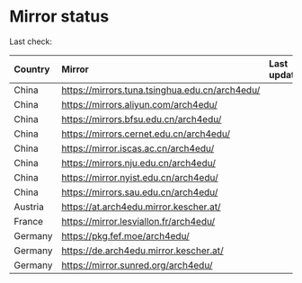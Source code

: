 <script src="./time.js"></script>
# Mirror status
Last check: <script type="text/javascript">localize(1728285698.9854453);</script>

|Country|Mirror|Last update|
|:------|:-----|:----------|
|China|https://mirrors.tuna.tsinghua.edu.cn/arch4edu/|<script type="text/javascript">localize(1728239991);</script>|
|China|https://mirrors.aliyun.com/arch4edu/|<script type="text/javascript">localize(1728239991);</script>|
|China|https://mirrors.bfsu.edu.cn/arch4edu/|<script type="text/javascript">localize(1728239991);</script>|
|China|https://mirrors.cernet.edu.cn/arch4edu/|<script type="text/javascript">localize(1728239991);</script>|
|China|https://mirror.iscas.ac.cn/arch4edu/|<script type="text/javascript">localize(1728239991);</script>|
|China|https://mirrors.nju.edu.cn/arch4edu/|<script type="text/javascript">localize(1728239991);</script>|
|China|https://mirror.nyist.edu.cn/arch4edu/|<script type="text/javascript">localize(1728239991);</script>|
|China|https://mirrors.sau.edu.cn/arch4edu/|<script type="text/javascript">localize(1728239991);</script>|
|Austria|https://at.arch4edu.mirror.kescher.at/|<script type="text/javascript">localize(1728239991);</script>|
|France|https://mirror.lesviallon.fr/arch4edu/|<script type="text/javascript">localize(1728239991);</script>|
|Germany|https://pkg.fef.moe/arch4edu/|<script type="text/javascript">localize(1728239991);</script>|
|Germany|https://de.arch4edu.mirror.kescher.at/|<script type="text/javascript">localize(1728239991);</script>|
|Germany|https://mirror.sunred.org/arch4edu/|<script type="text/javascript">localize(1728239991);</script>|

<script src="./tablefilter/tablefilter.js"></script>
<script src="./table.js"></script>